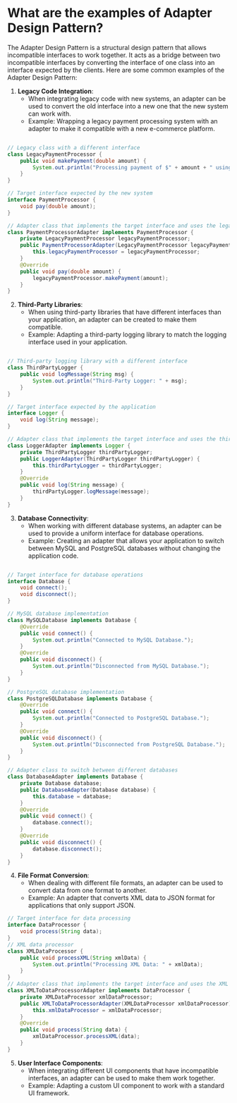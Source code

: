 # What are the examples of Adapter Design Pattern?

The Adapter Design Pattern is a structural design pattern that allows incompatible interfaces to work together. It acts as a bridge between two incompatible interfaces by converting the interface of one class into an interface expected by the clients. Here are some common examples of the Adapter Design Pattern:

1. **Legacy Code Integration**:
   - When integrating legacy code with new systems, an adapter can be used to convert the old interface into a new one that the new system can work with.
   - Example: Wrapping a legacy payment processing system with an adapter to make it compatible with a new e-commerce platform.

```java

// Legacy class with a different interface
class LegacyPaymentProcessor {
    public void makePayment(double amount) {
        System.out.println("Processing payment of $" + amount + " using Legacy Payment Processor.");
    }
}

// Target interface expected by the new system
interface PaymentProcessor {
    void pay(double amount);
}

// Adapter class that implements the target interface and uses the legacy class
class PaymentProcessorAdapter implements PaymentProcessor {
    private LegacyPaymentProcessor legacyPaymentProcessor;
    public PaymentProcessorAdapter(LegacyPaymentProcessor legacyPaymentProcessor) {
        this.legacyPaymentProcessor = legacyPaymentProcessor;
    }
    @Override
    public void pay(double amount) {
        legacyPaymentProcessor.makePayment(amount);
    }
}
```

2. **Third-Party Libraries**:
   - When using third-party libraries that have different interfaces than your application, an adapter can be created to make them compatible.
   - Example: Adapting a third-party logging library to match the logging interface used in your application.

```java

// Third-party logging library with a different interface
class ThirdPartyLogger {
    public void logMessage(String msg) {
        System.out.println("Third-Party Logger: " + msg);
    }
}

// Target interface expected by the application
interface Logger {
    void log(String message);
}

// Adapter class that implements the target interface and uses the third-party logger
class LoggerAdapter implements Logger {
    private ThirdPartyLogger thirdPartyLogger;
    public LoggerAdapter(ThirdPartyLogger thirdPartyLogger) {
        this.thirdPartyLogger = thirdPartyLogger;
    }
    @Override
    public void log(String message) {
        thirdPartyLogger.logMessage(message);
    }
}
```

3. **Database Connectivity**:
   - When working with different database systems, an adapter can be used to provide a uniform interface for database operations.
   - Example: Creating an adapter that allows your application to switch between MySQL and PostgreSQL databases without changing the application code.

```java

// Target interface for database operations
interface Database {
    void connect();
    void disconnect();
}

// MySQL database implementation
class MySQLDatabase implements Database {
    @Override
    public void connect() {
        System.out.println("Connected to MySQL Database.");
    }
    @Override
    public void disconnect() {
        System.out.println("Disconnected from MySQL Database.");
    }
}

// PostgreSQL database implementation
class PostgreSQLDatabase implements Database {
    @Override
    public void connect() {
        System.out.println("Connected to PostgreSQL Database.");
    }
    @Override
    public void disconnect() {
        System.out.println("Disconnected from PostgreSQL Database.");
    }
}

// Adapter class to switch between different databases
class DatabaseAdapter implements Database {
    private Database database;
    public DatabaseAdapter(Database database) {
        this.database = database;
    }
    @Override
    public void connect() {
        database.connect();
    }
    @Override
    public void disconnect() {
        database.disconnect();
    }
}
```

4. **File Format Conversion**:
   - When dealing with different file formats, an adapter can be used to convert data from one format to another.
   - Example: An adapter that converts XML data to JSON format for applications that only support JSON.

```java
// Target interface for data processing
interface DataProcessor {
    void process(String data);
}
// XML data processor
class XMLDataProcessor {
    public void processXML(String xmlData) {
        System.out.println("Processing XML Data: " + xmlData);
    }
}
// Adapter class that implements the target interface and uses the XML data processor
class XMLToDataProcessorAdapter implements DataProcessor {
    private XMLDataProcessor xmlDataProcessor;
    public XMLToDataProcessorAdapter(XMLDataProcessor xmlDataProcessor) {
        this.xmlDataProcessor = xmlDataProcessor;
    }
    @Override
    public void process(String data) {
        xmlDataProcessor.processXML(data);
    }
}
```

5. **User Interface Components**:
   - When integrating different UI components that have incompatible interfaces, an adapter can be used to make them work together.
   - Example: Adapting a custom UI component to work with a standard UI framework.

